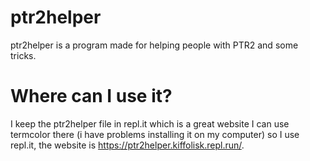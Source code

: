 # ptr2helper
ptr2helper is a program made for helping people with PTR2 and some tricks.

# Where can I use it?
I keep the ptr2helper file in repl.it which is a great website
I can use termcolor there (i have problems installing it on my computer)
so I use repl.it, the website is https://ptr2helper.kiffolisk.repl.run/.
